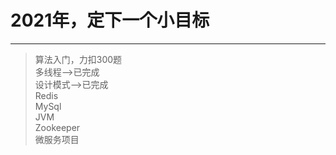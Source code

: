 # <i class="fa fa-hand-o-right"></i>  2021年，定下一个小目标
--- 
> 算法入门，力扣300题   
> 多线程-->已完成   
> 设计模式-->已完成   
> Redis    
> MySql   
> JVM   
> Zookeeper   
> 微服务项目   
>



    
